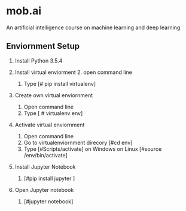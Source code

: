 # mob.ai
An artificial intelligence course on machine learning and deep learning

## Enviornment Setup
1. Install Python 3.5.4 

2. Install virtual enviorment 
   2. open command line
   1. Type [# pip install virtualenv]
   
3. Create own virtual enviornment
   1. Open command line
   2. Type [ # virtualenv env]
   
4. Activate virtual enviornment 
   1. Open command line
   2. Go to virtualenviornment direcory [#cd env]
   3. Type [#Scripts/activate] on Windows on Linux [#source /env/bin/activate]
   
5. Install Jupyter Notebook
   1. [#pip install jupyter ]
   
6. Open Jupyter notebook
   1. [#jupyter notebook]
